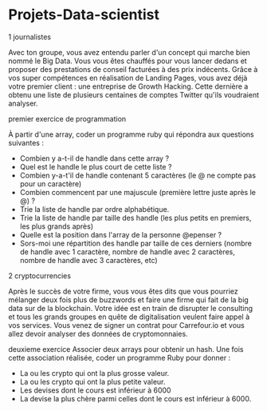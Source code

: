 # Projets-Data-scientist


1 journalistes

Avec ton groupe, vous avez entendu parler d'un concept qui marche bien nommé le Big Data. 
Vous vous êtes chauffés pour vous lancer dedans et proposer des prestations de conseil facturées à des prix indécents. 
Grâce à vos super compétences en réalisation de Landing Pages, vous avez déjà votre premier client : une entreprise de Growth Hacking. 
Cette dernière a obtenu une liste de plusieurs centaines de comptes Twitter qu'ils voudraient analyser.

premier exercice de programmation 

À partir d'une array, coder un programme ruby qui répondra aux questions suivantes :

- Combien y a-t-il de handle dans cette array ?
- Quel est le handle le plus court de cette liste ?
- Combien y-a-t'il de handle contenant 5 caractères (le @ ne compte pas pour un caractère)
- Combien commencent par une majuscule (première lettre juste après le @) ?
- Trie la liste de handle par ordre alphabétique.
- Trie la liste de handle par taille des handle (les plus petits en premiers, les plus grands après)
- Quelle est la position dans l'array de la personne @epenser ?
- Sors-moi une répartition des handle par taille de ces derniers (nombre de handle avec 1 caractère, nombre de handle avec 2 caractères, nombre de handle avec 3      caractères, etc)




2 cryptocurrencies

Après le succès de votre firme, vous vous êtes dits que vous pourriez mélanger deux fois plus de buzzwords 
et faire une firme qui fait de la big data sur de la blockchain. 
Votre idée est en train de disrupter le consulting et tous les grands groupes en quête de digitalisation veulent faire appel à vos services.
Vous venez de signer un contrat pour Carrefour.io et vous allez devoir analyser des données de cryptomonnaies.


deuxieme exercice
Associer deux arrays pour obtenir un hash.
Une fois cette association réalisée, coder un programme Ruby pour donner :

- La ou les crypto qui ont la plus grosse valeur.
- La ou les crypto qui ont la plus petite valeur.
- Les devises dont le cours est inférieur à 6000
- La devise la plus chère parmi celles dont le cours est inférieur à 6000.

